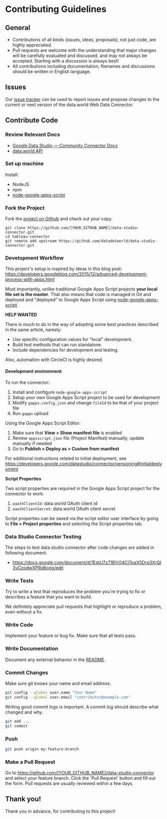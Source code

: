 # Contributing Guidelines

## General

* Contributions of all kinds (issues, ideas, proposals), not just code, are highly appreciated.
* Pull requests are welcome with the understanding that major changes will be carefully evaluated 
and discussed, and may not always be accepted. Starting with a discussion is always best!
* All contributions including documentation, filenames and discussions should be written in English language.

## Issues

Our [issue tracker](https://github.com/datadotworld/data-studio-connector/issues) can be used to report 
issues and propose changes to the current or next version of the data.world Web Data Connector.

## Contribute Code

### Review Relevant Docs

* [Google Data Studio — Community Connector Docs](https://developers.google.com/datastudio/connector/)
* [data.world API](https://docs.data.world/documentation/api)

### Set up machine

Install:

* NodeJS
* npm
* [node-google-apps-script](https://github.com/danthareja/node-google-apps-script)

### Fork the Project

Fork the [project on Github](https://github.com/datadotworld/data-studio-connector) and check out your copy.

```
git clone https://github.com/[YOUR_GITHUB_NAME]/data-studio-connector.git
cd tableau-connector
git remote add upstream https://github.com/datadotworld/data-studio-connector.git
```

### Development Workflow

This project's setup is inspired by ideas in this blog post: 
<https://developers.googleblog.com/2015/12/advanced-development-process-with-apps.html>

Most importantly, unlike traditional Google Apps Script projects **your local file set is the 
master**. That also means that code is managed in Git and deployed and "deployed" to Google Apps
Script using [node-google-apps-script](https://github.com/danthareja/node-google-apps-script).

**HELP WANTED**

There is much to do in the way of adopting some best practices described in the same article, namely:
- Use specific configuration values for “local” development.
- Build test methods that can run standalone.
- Include dependencies for development and testing.

Also, automation with CircleCI is highly desired.

#### Development environment

To run the connector:

1. Install and configure `node-google-apps-script`
1. Setup your own Google Apps Script project to be used for development
1. Modify `gapps.config.json` and change `fileId` to be that of your project file
1. Run `gapps` upload

Using the Google Apps Script Editor:
1. Make sure that **View > Show manifest file** is enabled
1. Review `appsscript.json` file (Project Manifest) manually; update manually if needed
1. Go to **Publish > Deploy as > Custom from manifest** 

For additional instructions related to initial deployment, see 
<https://developers.google.com/datastudio/connector/versioning#initialdeplyoment>

**Script Properties**

Two script properties are required in the Google Apps Script project for the connector to work:

1. `oauthClientId`: data.world OAuth client id
1. `oauthClientSecret`: data.world OAuth client secret

Script properties can be saved via the script editor user interface by going to **File > Project 
properties** and selecting the Script properties tab.

### Data Studio Connector Testing

The steps to test data studio connector after code changes are added in following document.

* https://docs.google.com/document/d/1EqtU7z71B1rO4CI7paX5Drp3XrQI3vCzodwXPRqBogg/edit


### Write Tests

Try to write a test that reproduces the problem you're trying to fix or describes a feature that 
you want to build.

We definitely appreciate pull requests that highlight or reproduce a problem, even without a fix.

### Write Code

Implement your feature or bug fix.
Make sure that all tests pass.

### Write Documentation

Document any external behavior in the [README](README.md).

### Commit Changes

Make sure git knows your name and email address:

```bash
git config --global user.name "Your Name"
git config --global user.email "contributor@example.com"
```

Writing good commit logs is important. A commit log should describe what changed and why.

```bash
git add ...
git commit
```

### Push

```bash
git push origin my-feature-branch
```

### Make a Pull Request

Go to <https://github.com/[YOUR_GITHUB_NAME]/data-studio-connector> and select your feature branch. 
Click the 'Pull Request' button and fill out the form. Pull requests are usually reviewed within 
a few days.

## Thank you!

Thank you in advance, for contributing to this project!